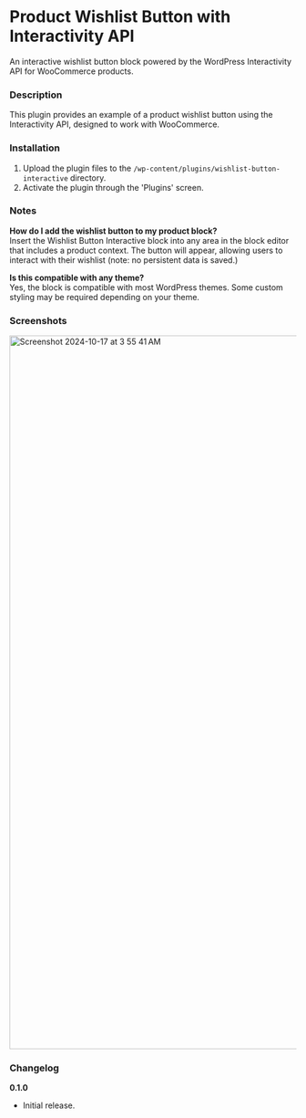 Product Wishlist Button with Interactivity API
===========================

An interactive wishlist button block powered by the WordPress Interactivity API for WooCommerce products.

### Description

This plugin provides an example of a product wishlist button using the Interactivity API, designed to work with WooCommerce.

### Installation

1. Upload the plugin files to the `/wp-content/plugins/wishlist-button-interactive` directory.
2. Activate the plugin through the 'Plugins' screen.

### Notes

**How do I add the wishlist button to my product block?**  
Insert the Wishlist Button Interactive block into any area in the block editor that includes a product context. The button will appear, allowing users to interact with their wishlist (note: no persistent data is saved.)

**Is this compatible with any theme?**  
Yes, the block is compatible with most WordPress themes. Some custom styling may be required depending on your theme.

### Screenshots

<img width="1251" alt="Screenshot 2024-10-17 at 3 55 41 AM" src="https://github.com/user-attachments/assets/8f81d3dc-c8d6-4608-bbb5-555abf229678">

### Changelog

**0.1.0**  
* Initial release.
